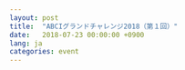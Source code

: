 ```yaml
---
layout: post
title:  "ABCIグランドチャレンジ2018（第１回）"
date:   2018-07-23 00:00:00 +0900
lang: ja
categories: event
---
```

